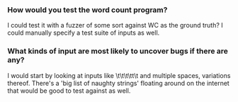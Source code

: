 ### How would you test the word count program? 

I could test it with a fuzzer of some sort against WC as the ground truth? I could manually specify a test suite of inputs as well.

### What kinds of input are most likely to uncover bugs if there are any?

I would start by looking at inputs like \\t\\t\t\tt\t and multiple spaces, variations thereof. There's a 'big list of naughty strings' floating around on the internet that would be good to test against as well.
